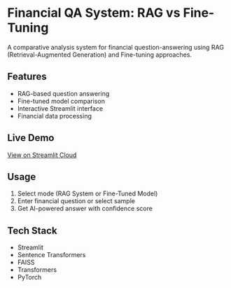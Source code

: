 # Financial QA System: RAG vs Fine-Tuning

A comparative analysis system for financial question-answering using RAG (Retrieval-Augmented Generation) and Fine-tuning approaches.

## Features
- RAG-based question answering
- Fine-tuned model comparison
- Interactive Streamlit interface
- Financial data processing

## Live Demo
[View on Streamlit Cloud](https://group32finanacial.streamlit.app/)

## Usage
1. Select mode (RAG System or Fine-Tuned Model)
2. Enter financial question or select sample
3. Get AI-powered answer with confidence score

## Tech Stack
- Streamlit
- Sentence Transformers
- FAISS
- Transformers
- PyTorch
